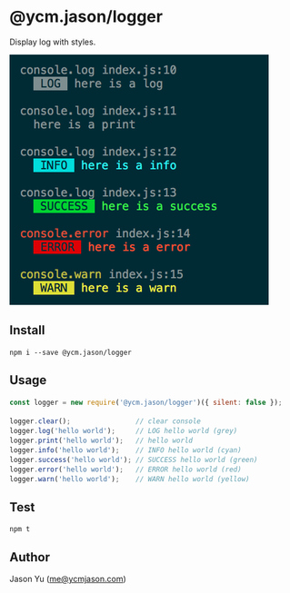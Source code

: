 # @ycm.jason/logger

Display log with styles.

![](screenshot.png)

## Install

```
npm i --save @ycm.jason/logger
```

## Usage

```js
const logger = new require('@ycm.jason/logger')({ silent: false });

logger.clear();                // clear console
logger.log('hello world');     // LOG hello world (grey)
logger.print('hello world');   // hello world
logger.info('hello world');    // INFO hello world (cyan)
logger.success('hello world'); // SUCCESS hello world (green)
logger.error('hello world');   // ERROR hello world (red)
logger.warn('hello world');    // WARN hello world (yellow)
```

## Test

```
npm t
```

## Author

Jason Yu (me@ycmjason.com)
